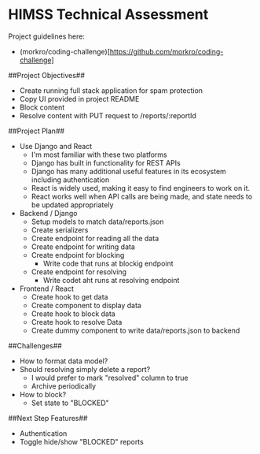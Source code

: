 # HIMSS Technical Assessment #

Project guidelines here:
- (morkro/coding-challenge)[https://github.com/morkro/coding-challenge]


##Project Objectives##
- Create running full stack application for spam protection
- Copy UI provided in project README
- Block content
- Resolve content with PUT request to /reports/:reportId

##Project Plan##
- Use Django and React
    - I'm most familiar with these two platforms
    - Django has built in functionality for REST APIs
    - Django has many additional useful features in its ecosystem including authentication
    - React is widely used, making it easy to find engineers to work on it.
    - React works well when API calls are being made, and state needs to be updated appropriately
- Backend / Django
    - Setup models to match data/reports.json
    - Create serializers
    - Create endpoint for reading all the data
    - Create endpoint for writing data
    - Create endpoint for blocking
        - Write code that runs at blockig endpoint
    - Create endpoint for resolving
        - Write codet aht runs at resolving endpoint
- Frontend / React
    - Create hook to get data
    - Create component to display data
    - Create hook to block data
    - Create hook to resolve Data
    - Create dummy component to write data/reports.json to backend

##Challenges##
- How to format data model?
- Should resolving simply delete a report?
    - I would prefer to mark "resolved" column to true
    - Archive periodically
- How to block?
    - Set state to "BLOCKED"

##Next Step Features##
- Authentication
- Toggle hide/show "BLOCKED" reports
